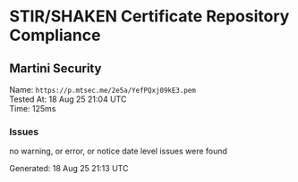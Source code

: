 # STIR/SHAKEN Certificate Repository Compliance

## Martini Security

Name: `https://p.mtsec.me/2e5a/YefPQxj09kE3.pem`\
Tested At: 18 Aug 25 21:04 UTC\
Time: 125ms

### Issues

no warning, or error, or notice date level issues were found

Generated: 18 Aug 25 21:13 UTC